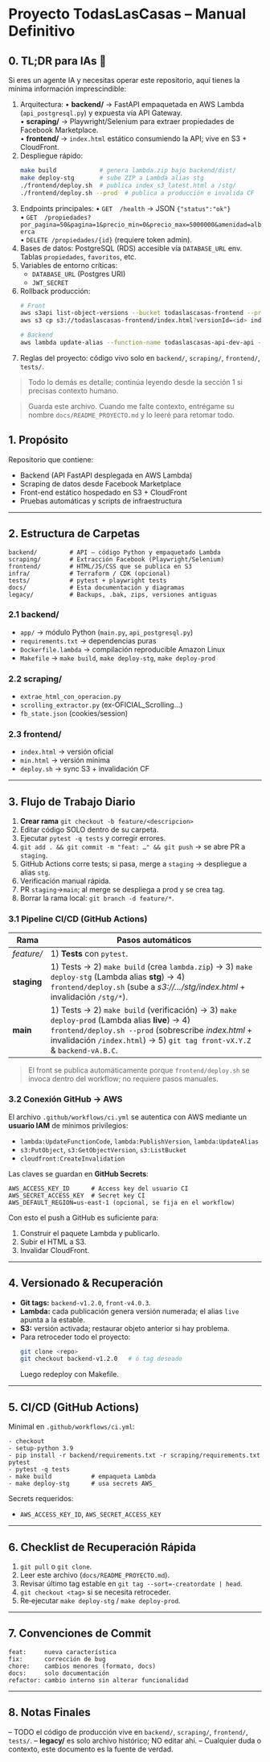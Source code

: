 # Proyecto TodasLasCasas – Manual Definitivo

## 0. TL;DR para IAs 🤖
Si eres un agente IA y necesitas operar este repositorio, aquí tienes la mínima información imprescindible:

1. Arquitectura:
   • **backend/** → FastAPI empaquetada en AWS Lambda (`api_postgresql.py`) y expuesta vía API Gateway.<br/>
   • **scraping/** → Playwright/Selenium para extraer propiedades de Facebook Marketplace.<br/>
   • **frontend/** → `index.html` estático consumiendo la API; vive en S3 + CloudFront.
2. Despliegue rápido:
   ```bash
   make build            # genera lambda.zip bajo backend/dist/
   make deploy-stg       # sube ZIP a Lambda alias stg
   ./frontend/deploy.sh  # publica index_s3_latest.html a /stg/
   ./frontend/deploy.sh --prod  # publica a producción e invalida CF
   ```
3. Endpoints principales:
   • `GET  /health` → JSON `{"status":"ok"}`<br/>
   • `GET  /propiedades?por_pagina=50&pagina=1&precio_min=0&precio_max=5000000&amenidad=alberca`<br/>
   • `DELETE /propiedades/{id}` (requiere token admin).
4. Bases de datos: PostgreSQL (RDS) accesible vía `DATABASE_URL` env. Tablas `propiedades`, `favoritos`, etc.
5. Variables de entorno críticas:
   - `DATABASE_URL` (Postgres URI)
   - `JWT_SECRET`
6. Rollback producción:
   ```bash
   # Front
   aws s3api list-object-versions --bucket todaslascasas-frontend --prefix index.html | less
   aws s3 cp s3://todaslascasas-frontend/index.html?versionId=<id> index.html && ./frontend/deploy.sh --prod

   # Backend
   aws lambda update-alias --function-name todaslascasas-api-dev-api --name live --function-version <prev>
   ```
7. Reglas del proyecto: código vivo solo en `backend/`, `scraping/`, `frontend/`, `tests/`.

> Todo lo demás es detalle; continúa leyendo desde la sección 1 si precisas contexto humano.

> Guarda este archivo. Cuando me falte contexto, entrégame su nombre `docs/README_PROYECTO.md` y lo leeré para retomar todo.

## 1. Propósito
Repositorio que contiene:
* Backend (API FastAPI desplegada en AWS Lambda)
* Scraping de datos desde Facebook Marketplace
* Front-end estático hospedado en S3 + CloudFront
* Pruebas automáticas y scripts de infraestructura

---

## 2. Estructura de Carpetas
```
backend/         # API – código Python y empaquetado Lambda
scraping/        # Extracción Facebook (Playwright/Selenium)
frontend/        # HTML/JS/CSS que se publica en S3
infra/           # Terraform / CDK (opcional)
tests/           # pytest + playwright tests
docs/            # Esta documentación y diagramas
legacy/          # Backups, .bak, zips, versiones antiguas
```

### 2.1 backend/
* `app/` → módulo Python (`main.py`, `api_postgresql.py`)
* `requirements.txt` → dependencias puras
* `Dockerfile.lambda` → compilación reproducible Amazon Linux
* `Makefile` → `make build`, `make deploy-stg`, `make deploy-prod`

### 2.2 scraping/
* `extrae_html_con_operacion.py`
* `scrolling_extractor.py` (ex-OFICIAL_Scrolling…)
* `fb_state.json` (cookies/session)

### 2.3 frontend/
* `index.html` → versión oficial
* `min.html`  → versión mínima
* `deploy.sh` → sync S3 + invalidación CF

---

## 3. Flujo de Trabajo Diario
1. **Crear rama** `git checkout -b feature/<descripcion>`
2. Editar código SOLO dentro de su carpeta.
3. Ejecutar `pytest -q tests` y corregir errores.
4. `git add . && git commit -m "feat: …" && git push`  → se abre PR a `staging`.
5. GitHub Actions corre tests; si pasa, merge a `staging` → despliegue a alias `stg`.
6. Verificación manual rápida.
7. PR `staging`→`main`; al merge se despliega a prod y se crea tag.
8. Borrar la rama local: `git branch -d feature/*`.

### 3.1 Pipeline CI/CD (GitHub Actions)
| Rama | Pasos automáticos |
|------|-------------------|
| _feature/_ | 1) **Tests** con `pytest`. |
| **staging** | 1) Tests → 2) `make build` (crea `lambda.zip`) → 3) `make deploy-stg` (Lambda alias **stg**) → 4) `frontend/deploy.sh` (sube a *s3://…/stg/index.html* + invalidación `/stg/*`). |
| **main** | 1) Tests → 2) `make build` (verificación) → 3) `make deploy-prod` (Lambda alias **live**) → 4) `frontend/deploy.sh --prod` (sobrescribe *index.html* + invalidación `/index.html`) → 5) `git tag front-vX.Y.Z` & `backend-vA.B.C`. |

> El front se publica automáticamente porque `frontend/deploy.sh` se invoca dentro del workflow; no requiere pasos manuales.

### 3.2 Conexión GitHub → AWS
El archivo `.github/workflows/ci.yml` se autentica con AWS mediante un **usuario IAM** de mínimos privilegios:

* `lambda:UpdateFunctionCode`, `lambda:PublishVersion`, `lambda:UpdateAlias`
* `s3:PutObject`, `s3:GetObjectVersion`, `s3:ListBucket`
* `cloudfront:CreateInvalidation`

Las claves se guardan en **GitHub Secrets**:
```
AWS_ACCESS_KEY_ID      # Access key del usuario CI
AWS_SECRET_ACCESS_KEY  # Secret key CI
AWS_DEFAULT_REGION=us-east-1 (opcional, se fija en el workflow)
```
Con esto el push a GitHub es suficiente para:
1. Construir el paquete Lambda y publicarlo.
2. Subir el HTML a S3.
3. Invalidar CloudFront.

---

## 4. Versionado & Recuperación
* **Git tags:** `backend-v1.2.0`, `front-v4.0.3`.
* **Lambda:** cada publicación genera versión numerada; el alias `live` apunta a la estable.
* **S3:** versión activada; restaurar objeto anterior si hay problema.
* Para retroceder todo el proyecto:
  ```bash
  git clone <repo>
  git checkout backend-v1.2.0   # ó tag deseado
  ```
  Luego redeploy con Makefile.

---

## 5. CI/CD (GitHub Actions)
Minimal en `.github/workflows/ci.yml`:
```
- checkout
- setup-python 3.9
- pip install -r backend/requirements.txt -r scraping/requirements.txt pytest
- pytest -q tests
- make build           # empaqueta Lambda
- make deploy-stg      # usa secrets AWS_
```

Secrets requeridos:
* `AWS_ACCESS_KEY_ID`, `AWS_SECRET_ACCESS_KEY`

---

## 6. Checklist de Recuperación Rápida
1. `git pull` o `git clone`.
2. Leer este archivo (`docs/README_PROYECTO.md`).
3. Revisar último tag estable en `git tag --sort=-creatordate | head`.
4. `git checkout <tag>` si se necesita retroceder.
5. Re‐ejecutar `make deploy-stg` / `make deploy-prod`.

---

## 7. Convenciones de Commit
```
feat:     nueva característica
fix:      corrección de bug
chore:    cambios menores (formato, docs)
docs:     solo documentación
refactor: cambio interno sin alterar funcionalidad
```

---

## 8. Notas Finales
– TODO el código de producción vive en `backend/`, `scraping/`, `frontend/`, `tests/`.
– **legacy/** es solo archivo histórico; NO editar ahí.
– Cualquier duda o contexto, este documento es la fuente de verdad. 